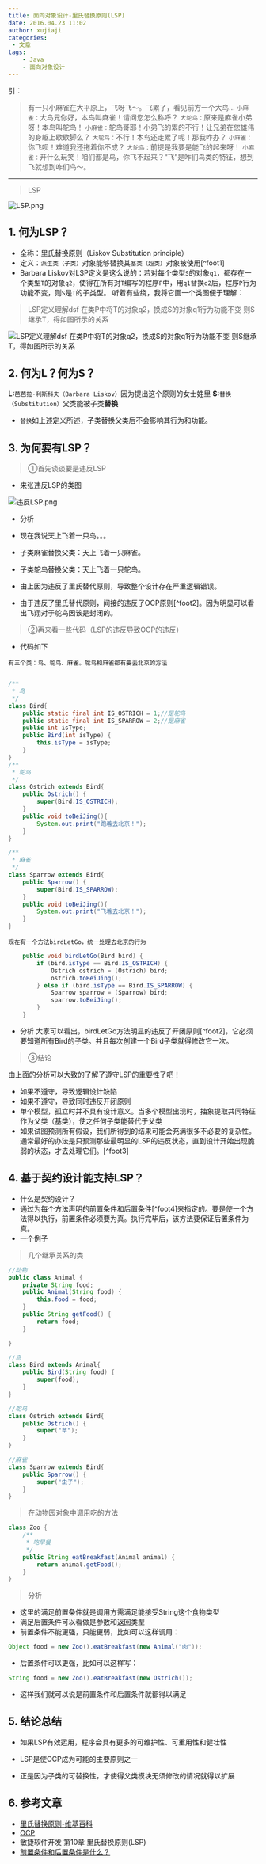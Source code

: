 ```yaml
---
title: 面向对象设计-里氏替换原则(LSP)
date: 2016.04.23 11:02
author: xujiaji
categories:
 - 文章
tags:
    - Java
    - 面向对象设计
---
```


引：
> 有一只小麻雀在大平原上，飞呀飞～。飞累了，看见前方一个大鸟...
`小麻雀：`大鸟兄你好，本鸟叫麻雀！请问您怎么称呼？
`大鸵鸟：`原来是麻雀小弟呀！本鸟叫鸵鸟！
`小麻雀：`鸵鸟哥耶！小弟飞的累的不行！让兄弟在您雄伟的身躯上歇歇脚么？
`大鸵鸟：`不行！本鸟还走累了呢！那我咋办？
`小麻雀：`你飞呗！难道我还拖着你不成？
`大鸵鸟：`前提是我要是能飞的起来呀！
`小麻雀：`开什么玩笑！咱们都是鸟，你飞不起来？“飞”是咋们鸟类的特征，想到飞就想到咋们鸟～。


----
> LSP

![LSP.png](https://raw.githubusercontent.com/xujiaji/xujiaji.github.io/pictures/blog/ood/lsp.png)

## 1. 何为LSP？
- 全称：里氏替换原则（Liskov Substitution principle）
- 定义：`派生类（子类）`对象能够替换其`基类（超类）`对象被使用[^foot1]
 - Barbara Liskov对LSP定义是这么说的：若对每个类型`S`的对象`q1`，都存在一个类型`T`的对象`q2`，使得在所有对`T`编写的程序`P`中，用`q1`替换`q2`后，程序`P`行为功能不变，则`S`是`T`的子类型。
 听着有些绕，我将它画一个类图便于理解：
 > LSP定义理解dsf
 在类P中将T的对象q2，换成S的对象q1行为功能不变
 则S继承T，得如图所示的关系

![LSP定义理解dsf
在类P中将T的对象q2，换成S的对象q1行为功能不变
则S继承T，得如图所示的关系](https://raw.githubusercontent.com/xujiaji/xujiaji.github.io/pictures/blog/ood/lsp1.png)


## 2. 何为L？何为S？
**L:**`芭芭拉·利斯科夫（Barbara Liskov）`因为提出这个原则的女士姓里
**S:**`替换（Substitution）`父类能被子类**替换**
 - `替换`如上述定义所述，子类替换父类后不会影响其行为和功能。

## 3. 为何要有LSP？

> ①首先谈谈要是违反LSP

- 来张违反LSP的类图

![违反LSP.png](https://raw.githubusercontent.com/xujiaji/xujiaji.github.io/pictures/blog/ood/lsp-no.png)

- 分析
 - 现在我说天上飞着一只鸟。。。
 - 子类麻雀替换父类：天上飞着一只麻雀。
 - 子类鸵鸟替换父类：天上飞着一只鸵鸟。

- 由上因为违反了里氏替代原则，导致整个设计存在严重逻辑错误。
- 由于违反了里氏替代原则，间接的违反了OCP原则[^foot2]。因为明显可以看出飞翔对于鸵鸟因该是封闭的。

> ②再来看一些代码（LSP的违反导致OCP的违反）

- 代码如下

`有三个类：鸟、鸵鸟、麻雀。鸵鸟和麻雀都有要去北京的方法`

``` java

/**
 * 鸟
 */
class Bird{
    public static final int IS_OSTRICH = 1;//是鸵鸟
    public static final int IS_SPARROW = 2;//是麻雀
    public int isType;
    public Bird(int isType) {
        this.isType = isType;
    }
}
/**
 * 鸵鸟
 */
class Ostrich extends Bird{
    public Ostrich() {
        super(Bird.IS_OSTRICH);
    }
    public void toBeiJing(){
        System.out.print("跑着去北京！");
    }
}

/**
 * 麻雀
 */
class Sparrow extends Bird{
    public Sparrow() {
        super(Bird.IS_SPARROW);
    }
    public void toBeiJing(){
        System.out.print("飞着去北京！");
    }
}

```

`现在有一个方法birdLetGo，统一处理去北京的行为`

``` java
    public void birdLetGo(Bird bird) {
        if (bird.isType == Bird.IS_OSTRICH) {
            Ostrich ostrich = (Ostrich) bird;
            ostrich.toBeiJing();
        } else if (bird.isType == Bird.IS_SPARROW) {
            Sparrow sparrow = (Sparrow) bird;
            sparrow.toBeiJing();
        }
    }
```
- 分析
大家可以看出，birdLetGo方法明显的违反了开闭原则[^foot2]，它必须要知道所有Bird的子类。并且每次创建一个Bird子类就得修改它一次。

> ③结论

由上面的分析可以大致的了解了遵守LSP的重要性了吧！
- 如果不遵守，导致逻辑设计缺陷
- 如果不遵守，导致同时违反开闭原则
- 单个模型，孤立时并不具有设计意义。当多个模型出现时，抽象提取共同特征作为父类（基类），使之任何子类能替代于父类
- 如果试图预测所有假设，我们所得到的结果可能会充满很多不必要的复杂性。通常最好的办法是只预测那些最明显的LSP的违反状态，直到设计开始出现脆弱的状态，才去处理它们。[^foot3]

## 4. 基于契约设计能支持LSP？
 - 什么是契约设计？
  - 通过为每个方法声明的前置条件和后置条件[^foot4]来指定的。要是使一个方法得以执行，前置条件必须要为真。执行完毕后，该方法要保证后置条件为真。
 - 一个例子

> 几个继承关系的类

``` java
//动物
public class Animal {
    private String food;
    public Animal(String food) {
        this.food = food;
    }
    public String getFood() {
        return food;
    }

}

//鸟
class Bird extends Animal{
    public Bird(String food) {
        super(food);
    }
}

//鸵鸟
class Ostrich extends Bird{
    public Ostrich() {
        super("草");
    }
}

//麻雀
class Sparrow extends Bird{
    public Sparrow() {
        super("虫子");
    }
}

```
> 在动物园对象中调用吃的方法

``` java
class Zoo {
    /**
     * 吃早餐
     */
    public String eatBreakfast(Animal animal) {
        return animal.getFood();
    }
}
```

> 分析

 - 这里的满足前置条件就是调用方需满足能接受String这个食物类型
 - 满足后置条件可以看做是参数和返回类型
 - 前置条件不能更强，只能更弱，比如可以这样调用：

``` java
Object food = new Zoo().eatBreakfast(new Animal("肉"));
```
 - 后置条件可以更强，比如可以这样写：

``` java
String food = new Zoo().eatBreakfast(new Ostrich());
```

 - 这样我们就可以说是前置条件和后置条件就都得以满足




## 5. 结论总结
 - 如果LSP有效运用，程序会具有更多的可维护性、可重用性和健壮性

 - LSP是使OCP成为可能的主要原则之一

 - 正是因为子类的可替换性，才使得父类模块无须修改的情况就得以扩展

## 6. 参考文章
- [里氏替换原则-维基百科](https://zh.wikipedia.org/wiki/%E9%87%8C%E6%B0%8F%E6%9B%BF%E6%8D%A2%E5%8E%9F%E5%88%99)
- [OCP](http://www.jianshu.com/p/0fe6ab955842)
- 敏捷软件开发  第10章  里氏替换原则(LSP)
- [前置条件和后置条件是什么？](http://blog.csdn.net/q345852047/article/details/7955792)
